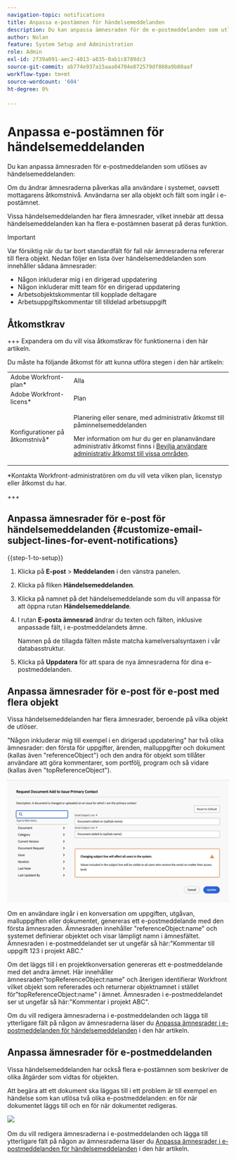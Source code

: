 ```yaml
---
navigation-topic: notifications
title: Anpassa e-postämnen för händelsemeddelanden
description: Du kan anpassa ämnesraden för de e-postmeddelanden som utlöses av händelsemeddelanden.
author: Nolan
feature: System Setup and Administration
role: Admin
exl-id: 2f39a091-aec2-4013-a835-0ab1c8789dc3
source-git-commit: ab774e937a15aaa04704e872579df880a9b80aaf
workflow-type: tm+mt
source-wordcount: '604'
ht-degree: 0%

---
```


# Anpassa e-postämnen för händelsemeddelanden

Du kan anpassa ämnesraden för e-postmeddelanden som utlöses av händelsemeddelanden:

Om du ändrar ämnesraderna påverkas alla användare i systemet, oavsett mottagarens åtkomstnivå. Användarna ser alla objekt och fält som ingår i e-postämnet.

Vissa händelsemeddelanden har flera ämnesrader, vilket innebär att dessa händelsemeddelanden kan ha flera e-postämnen baserat på deras funktion.

>[!IMPORTANT]
>
>Var försiktig när du tar bort standardfält för fall när ämnesraderna refererar till flera objekt. Nedan följer en lista över händelsemeddelanden som innehåller sådana ämnesrader:
>
>* Någon inkluderar mig i en dirigerad uppdatering
>* Någon inkluderar mitt team för en dirigerad uppdatering
>* Arbetsobjektskommentar till kopplade deltagare
>* Arbetsuppgiftskommentar till tilldelad arbetsuppgift
>

## Åtkomstkrav

+++ Expandera om du vill visa åtkomstkrav för funktionerna i den här artikeln.

Du måste ha följande åtkomst för att kunna utföra stegen i den här artikeln:

<table style="table-layout:auto"> 
 <col> 
 </col> 
 <col> 
 </col> 
 <tbody> 
  <tr> 
   <td role="rowheader">Adobe Workfront-plan*</td> 
   <td>Alla</td> 
  </tr> 
  <tr> 
   <td role="rowheader">Adobe Workfront-licens*</td> 
   <td>Plan</td> 
  </tr> 
  <tr> 
   <td role="rowheader">Konfigurationer på åtkomstnivå*</td> 
   <td> <p>Planering eller senare, med administrativ åtkomst till påminnelsemeddelanden</p> <p>Mer information om hur du ger en plananvändare administrativ åtkomst finns i <a href="../../../administration-and-setup/add-users/configure-and-grant-access/grant-users-admin-access-certain-areas.md" class="MCXref xref">Bevilja användare administrativ åtkomst till vissa områden</a>.</p> </td> 
  </tr> 
 </tbody> 
</table>

&#42;Kontakta Workfront-administratören om du vill veta vilken plan, licenstyp eller åtkomst du har.

+++

## Anpassa ämnesrader för e-post för händelsemeddelanden {#customize-email-subject-lines-for-event-notifications}

{{step-1-to-setup}}

1. Klicka på **E-post** > **Meddelanden** i den vänstra panelen.

1. Klicka på fliken **Händelsemeddelanden**.
1. Klicka på namnet på det händelsemeddelande som du vill anpassa för att öppna rutan **Händelsemeddelande**.
1. I rutan **E-posta ämnesrad** ändrar du texten och fälten, inklusive anpassade fält, i e-postmeddelandets ämne.

   Namnen på de tillagda fälten måste matcha kamelversalsyntaxen i vår databasstruktur. <!--For more information about how our objects and their fields are named in the Workfront database, see the [Adobe Workfront API](../../../wf-api/workfront-api.md).-->

1. Klicka på **Uppdatera** för att spara de nya ämnesraderna för dina e-postmeddelanden.

## Anpassa ämnesrader för e-post för e-post med flera objekt

Vissa händelsemeddelanden har flera ämnesrader, beroende på vilka objekt de utlöser.

&quot;Någon inkluderar mig till exempel i en dirigerad uppdatering&quot; har två olika ämnesrader: den första för uppgifter, ärenden, malluppgifter och dokument (kallas även &quot;referenceObject&quot;) och den andra för objekt som tillåter användare att göra kommentarer, som portfölj, program och så vidare (kallas även &quot;topReferenceObject&quot;).

![](assets/Ev-not-mult-subj-lines.png)

Om en användare ingår i en konversation om uppgiften, utgåvan, malluppgiften eller dokumentet, genereras ett e-postmeddelande med den första ämnesraden. Ämnesraden innehåller &quot;referenceObject:name&quot; och systemet definierar objektet och visar lämpligt namn i ämnesfältet. Ämnesraden i e-postmeddelandet ser ut ungefär så här:&quot;Kommentar till uppgift 123 i projekt ABC.&quot;

Om det läggs till i en projektkonversation genereras ett e-postmeddelande med det andra ämnet. Här innehåller ämnesraden&quot;topReferenceObject:name&quot; och återigen identifierar Workfront vilket objekt som refererades och returnerar objektnamnet i stället för&quot;topReferenceObject:name&quot; i ämnet. Ämnesraden i e-postmeddelandet ser ut ungefär så här:&quot;Kommentar i projekt ABC&quot;.

Om du vill redigera ämnesraderna i e-postmeddelanden och lägga till ytterligare fält på någon av ämnesraderna läser du [Anpassa ämnesrader i e-postmeddelanden för händelsemeddelanden](#customize-email-subject-lines-for-event-notifications) i den här artikeln.

## Anpassa ämnesrader för e-postmeddelanden

Vissa händelsemeddelanden har också flera e-postämnen som beskriver de olika åtgärder som vidtas för objekten.

Att begära att ett dokument ska läggas till i ett problem är till exempel en händelse som kan utlösa två olika e-postmeddelanden: en för när dokumentet läggs till och en för när dokumentet redigeras.

![](assets/ev-not-mult-subj-lines-diff-actions.png)

Om du vill redigera ämnesraderna i e-postmeddelanden och lägga till ytterligare fält på någon av ämnesraderna läser du [Anpassa ämnesrader i e-postmeddelanden för händelsemeddelanden](#customize-email-subject-lines-for-event-notifications) i den här artikeln.
